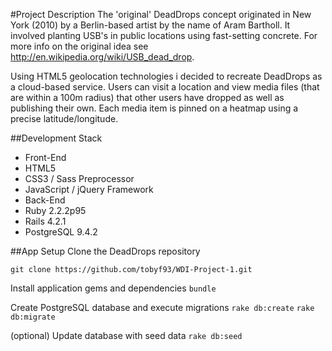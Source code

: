 #Project Description
The 'original' DeadDrops concept originated in New York (2010) by a Berlin-based artist by the name of Aram Bartholl.  It involved planting USB's in public locations using fast-setting concrete.  For more info on the original idea see http://en.wikipedia.org/wiki/USB_dead_drop.

Using HTML5 geolocation technologies i decided to recreate DeadDrops as a cloud-based service.  Users can visit a location and view media files (that are within a 100m radius) that other users have dropped as well as publishing their own.  Each media item is pinned on a heatmap using a precise latitude/longitude.  

##Development Stack
* Front-End
 * HTML5
 * CSS3 / Sass Preprocessor
 * JavaScript / jQuery Framework
* Back-End
 * Ruby 2.2.2p95
 * Rails 4.2.1
 * PostgreSQL 9.4.2

##App Setup
Clone the DeadDrops repository

`git clone https://github.com/tobyf93/WDI-Project-1.git`

Install application gems and dependencies
`bundle`

Create PostgreSQL database and execute migrations
`rake db:create`
`rake db:migrate`

(optional) Update database with seed data
`rake db:seed`

